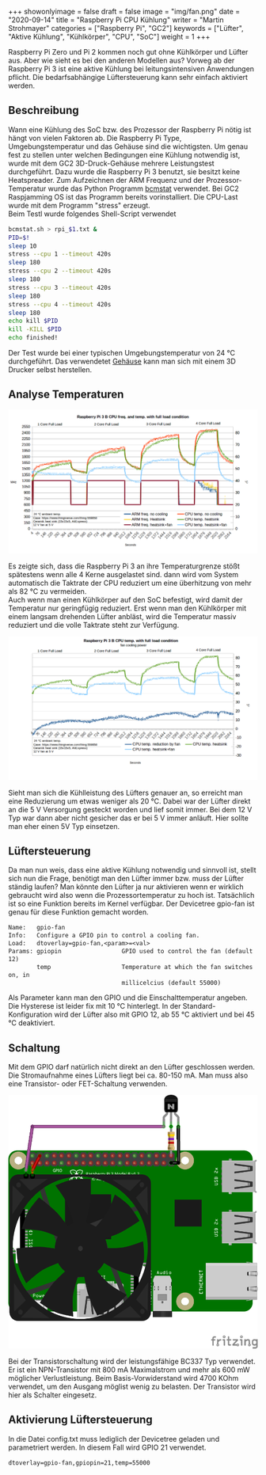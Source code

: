 ﻿+++
showonlyimage = false
draft = false
image = "img/fan.png"
date = "2020-09-14"
title = "Raspberry Pi CPU Kühlung"
writer = "Martin Strohmayer"
categories = ["Raspberry Pi", "GC2"]
keywords = ["Lüfter", "Aktive Kühlung", "Kühlkörper", "CPU", "SoC"]
weight = 1
+++

Raspberry Pi Zero und Pi 2 kommen noch gut ohne Kühlkörper und Lüfter aus. Aber wie sieht es bei den anderen Modellen aus? Vorweg ab der Raspberry Pi 3 ist eine aktive Kühlung bei leitungsintensiven Anwendungen pflicht. Die bedarfsabhängige Lüftersteuerung kann sehr einfach aktiviert werden. 
<!--more-->

## Beschreibung ##

Wann eine Kühlung des SoC bzw. des Prozessor der Raspberry Pi nötig ist hängt von vielen Faktoren ab. Die Raspberry Pi Type, Umgebungstemperatur und das Gehäuse sind die wichtigsten. Um genau fest zu stellen unter welchen Bedingungen eine Kühlung notwendig ist, wurde mit dem GC2 3D-Druck-Gehäuse mehrere Leistungstest durchgeführt. Dazu wurde die Raspberry Pi 3 benutzt, sie besitzt keine Heatspreader. Zum Aufzeichnen der ARM Frequenz und der Prozessor-Temperatur wurde das Python Programm [bcmstat](https://github.com/MilhouseVH/bcmstat) verwendet. Bei GC2 Raspjamming OS ist das Programm bereits vorinstalliert. Die CPU-Last wurde mit dem Programm "stress" erzeugt.  
Beim Testl wurde folgendes Shell-Script verwendet

```bash
bcmstat.sh > rpi_$1.txt &
PID=$!
sleep 10
stress --cpu 1 --timeout 420s
sleep 180
stress --cpu 2 --timeout 420s
sleep 180
stress --cpu 3 --timeout 420s
sleep 180
stress --cpu 4 --timeout 420s
sleep 180
echo kill $PID
kill -KILL $PID
echo finished!
```

Der Test wurde bei einer typischen Umgebungstemperatur von 24 °C durchgeführt. Das verwendetet [Gehäuse](https://www.thingiverse.com/thing:559858) kann man sich mit einem 3D Drucker selbst herstellen. 

## Analyse Temperaturen

![Raspberry Pi 3 Temperaturen](../../img/RPI3B_cooling.png)

Es zeigte sich, dass die Raspberry Pi 3 an ihre Temperaturgrenze stößt spätestens wenn alle 4 Kerne ausgelastet sind. dann wird vom System automatisch die Taktrate der CPU reduziert um eine überhitzung von mehr als 82 °C zu vermeiden.  
Auch wenn man einen Kühlkörper auf den SoC befestigt, wird damit der Temperatur nur geringfügig reduziert. Erst wenn man den Kühlkörper mit einem langsam drehenden Lüfter anbläst, wird die Temperatur massiv reduziert und die volle Taktrate steht zur Verfügung.
 
![Raspberry Pi 3 Lüfterkühlleistung](../../img/RPI3B_cooling_fan_power.png)

Sieht man sich die Kühlleistung des Lüfters genauer an, so erreicht man eine Reduzierung um etwas weniger als 20 °C. Dabei war der Lüfter direkt an die 5 V Versorgung gesteckt worden und lief somit immer. Bei dem 12 V Typ war dann aber nicht gesicher das er bei 5 V immer anläuft. Hier sollte man eher einen 5V Typ einsetzen.  

## Lüftersteuerung

Da man nun weis, dass eine aktive Kühlung notwendig und sinnvoll ist, stellt sich nun die Frage, benötigt man den Lüfter immer bzw. muss der Lüfter ständig laufen?
Man könnte den Lüfter ja nur aktivieren wenn er wirklich gebraucht wird also wenn die Prozessortemperatur zu hoch ist. Tatsächlich ist so eine Funktion bereits im Kernel verfügbar. Der Devicetree gpio-fan ist genau für diese Funktion gemacht worden. 

```
Name:   gpio-fan
Info:   Configure a GPIO pin to control a cooling fan.
Load:   dtoverlay=gpio-fan,<param>=<val>
Params: gpiopin                 GPIO used to control the fan (default 12)
        temp                    Temperature at which the fan switches on, in
                                millicelcius (default 55000)
``` 

Als Parameter kann man den GPIO und die Einschalttemperatur angeben. Die Hysterese ist leider fix mit 10 °C hinterlegt.
In der Standard-Konfiguration wird der Lüfter also mit GPIO 12, ab 55 °C aktiviert und bei 45 °C deaktiviert. 

## Schaltung ##

Mit dem GPIO darf natürlich nicht direkt an den Lüfter geschlossen werden. Die Stromaufnahme eines Lüfters liegt bei ca. 80-150 mA. Man muss also eine Transistor- oder FET-Schaltung verwenden. 

![Raspberry Pi Schaltung Lüftersteuerung](../../img/gpio-fan_5v_Steckplatine.png)

Bei der Transistorschaltung wird der leistungsfähige BC337 Typ verwendet. Er ist ein NPN-Transistor mit 800 mA Maximalstrom und mehr als 600 mW möglicher Verlustleistung. Beim Basis-Vorwiderstand wird 4700 KOhm verwendet, um den Ausgang möglist wenig zu belasten. Der Transistor wird hier als Schalter eingesetz.

## Aktivierung Lüftersteuerung


In die Datei config.txt muss lediglich der Devicetree geladen und parametriert werden. In diesem Fall wird GPIO 21 verwendet.

```
dtoverlay=gpio-fan,gpiopin=21,temp=55000
```


